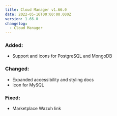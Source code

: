 ```yaml
---
title: Cloud Manager v1.66.0
date: 2022-05-16T00:00:00.000Z
version: 1.66.0
changelog:
  - Cloud Manager
---
```


### Added:
- Support and icons for PostgreSQL and MongoDB

### Changed:
- Expanded accessibility and styling docs
- Icon for MySQL

### Fixed:
- Marketplace Wazuh link
